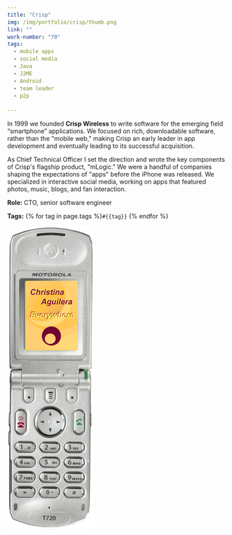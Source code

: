```yaml
---
title: "Crisp"
img: /img/portfolio/crisp/thumb.png
link: ""
work-number: "70"
tags:
  - mobile apps
  - social media
  - Java
  - J2ME
  - Android
  - team leader
  - p2p

---
```

<div class="row">
  <div class="col-md-7" markdown="1">

In 1999 we founded **Crisp Wireless** to write software for the emerging field “smartphone” applications. We focused on rich, downloadable software, rather than the "mobile web," making Crisp an early leader in app development and eventually leading to its successful acquisition.

As Chief Technical Officer I set the direction and wrote the key components of Crisp's flagship product, "mLogic." We were a handful of companies shaping the expectations of "apps" before the iPhone was released. We specialized in interactive social media, working on apps that featured photos, music, blogs, and fan interaction.

**Role:** CTO, senior software engineer

**Tags:** {% for tag in page.tags %}<code class="tag">#{{tag}}</code> {% endfor %}
  </div>
  <div class="col-md-5" markdown="0">
    <img src="/img/portfolio/crisp/CA_animated.gif" class="img-fluid" alt="animated gif of the crhistina aguilera app">
  </div>
</div>
